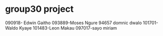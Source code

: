 # group30 project


090918- Edwin Gaitho
093889-Moses Ngure
94657 domnic dwalo
101701-Waldo Kyaye
101483-Leon Makau
097017-sayo miriam
